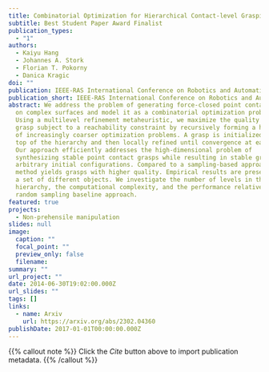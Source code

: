 ```yaml
---
title: Combinatorial Optimization for Hierarchical Contact-level Grasping
subtitle: Best Student Paper Award Finalist
publication_types:
  - "1"
authors:
  - Kaiyu Hang
  - Johannes A. Stork
  - Florian T. Pokorny
  - Danica Kragic
doi: ""
publication: IEEE-RAS International Conference on Robotics and Automation (ICRA)
publication_short: IEEE-RAS International Conference on Robotics and Automation (ICRA)
abstract: We address the problem of generating force-closed point contact grasps
  on complex surfaces and model it as a combinatorial optimization problem.
  Using a multilevel refinement metaheuristic, we maximize the quality of a
  grasp subject to a reachability constraint by recursively forming a hierarchy
  of increasingly coarser optimization problems. A grasp is initialized at the
  top of the hierarchy and then locally refined until convergence at each level.
  Our approach efficiently addresses the high-dimensional problem of
  synthesizing stable point contact grasps while resulting in stable grasps from
  arbitrary initial configurations. Compared to a sampling-based approach, our
  method yields grasps with higher quality. Empirical results are presented for
  a set of different objects. We investigate the number of levels in the
  hierarchy, the computational complexity, and the performance relative to a
  random sampling baseline approach.
featured: true
projects:
  - Non-prehensile manipulation
slides: null
image:
  caption: ""
  focal_point: ""
  preview_only: false
  filename: 
summary: ""
url_project: ""
date: 2014-06-30T19:02:00.000Z
url_slides: ""
tags: []
links:
  - name: Arxiv
    url: https://arxiv.org/abs/2302.04360
publishDate: 2017-01-01T00:00:00.000Z
---
```


{{% callout note %}}
Click the _Cite_ button above to import publication metadata.
{{% /callout %}}


